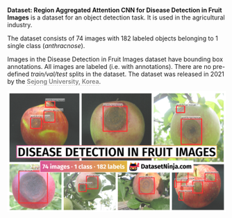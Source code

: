 **Dataset: Region Aggregated Attention CNN for Disease Detection in Fruit Images** is a dataset for an object detection task. It is used in the agricultural industry. 

The dataset consists of 74 images with 182 labeled objects belonging to 1 single class (*anthracnose*).

Images in the Disease Detection in Fruit Images dataset have bounding box annotations. All images are labeled (i.e. with annotations). There are no pre-defined <i>train/val/test</i> splits in the dataset. The dataset was released in 2021 by the <span style="font-weight: 600; color: grey; border-bottom: 1px dashed #d3d3d3;">Sejong University, Korea</span>.

<img src="https://github.com/dataset-ninja/disease-detection-in-fruit-images/raw/main/visualizations/poster.png">

